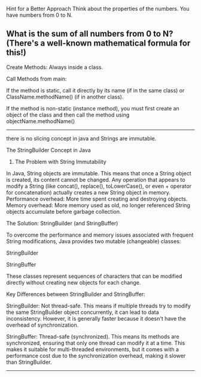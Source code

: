 Hint for a Better Approach
Think about the properties of the numbers. You have numbers from 0 to N.

What is the sum of all numbers from 0 to N? (There's a well-known mathematical formula for this!)
---------------------------------------------

Create Methods: Always inside a class.

Call Methods from main:

If the method is static, call it directly by its name (if in the same class) or ClassName.methodName() (if in another class).

If the method is non-static (instance method), you must first create an object of the class and then call the method using objectName.methodName()

------------------------------------------------------------------------
there is no slicing concept in java
and Strings are immutable.

The StringBuilder Concept in Java
1. The Problem with String Immutability

In Java, String objects are immutable. This means that once a String object is created, its content cannot be changed.
Any operation that appears to modify a String (like concat(), replace(), toLowerCase(), or even + operator for concatenation) actually creates a new String object in memory.
Performance overhead: More time spent creating and destroying objects.
Memory overhead: More memory used as old, no longer referenced String objects accumulate before garbage collection.

 The Solution: StringBuilder (and StringBuffer)

To overcome the performance and memory issues associated with frequent String modifications, Java provides two mutable (changeable) classes:

StringBuilder

StringBuffer

These classes represent sequences of characters that can be modified directly without creating new objects for each change.

Key Differences between StringBuilder and StringBuffer:

StringBuilder: Not thread-safe. This means if multiple threads try to modify the same StringBuilder object concurrently, it can lead to data inconsistency. 
However, it is generally faster because it doesn't have the overhead of synchronization.

StringBuffer: Thread-safe (synchronized). This means its methods are synchronized, ensuring that only one thread can modify it at a time. This makes it suitable for multi-threaded environments,
but it comes with a performance cost due to the synchronization overhead, making it slower than StringBuilder.

----------------------------------------------------------------
